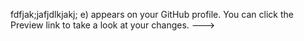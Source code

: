 fdfjak;jafjdlkjakj;
e) appears on your GitHub profile.
You can click the Preview link to take a look at your changes.
--->
